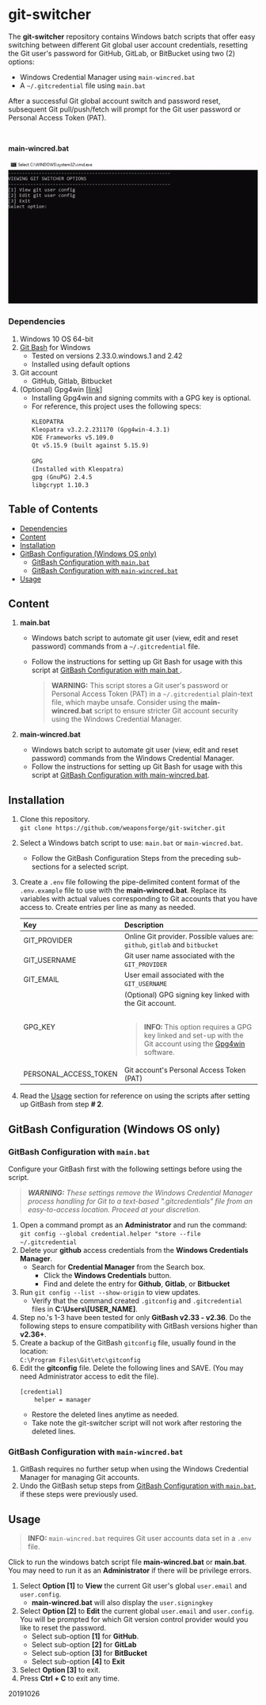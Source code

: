 # git-switcher

The **git-switcher** repository contains Windows batch scripts that offer easy switching between different Git global user account credentials, resetting the Git user's password for GitHub, GitLab, or BitBucket using two (2) options:

- Windows Credential Manager using `main-wincred.bat`
- A `~/.gitcredential` file using `main.bat`

After a successful Git global account switch and password reset, subsequent Git pull/push/fetch will prompt for the Git user password or Personal Access Token (PAT).

<br>

**main-wincred.bat**

![git-switcher-anim](assets/git-switcher-anim.gif)


### Dependencies

1. Windows 10 OS 64-bit
2. [Git Bash](https://gitforwindows.org/) for Windows
	- Tested on versions 2.33.0.windows.1 and 2.42
	- Installed using default options
3. Git account
	- GitHub, Gitlab, Bitbucket
4. (Optional) Gpg4win [[link]](https://gitforwindows.org/)
   - Installing Gpg4win and signing commits with a GPG key is optional.
   - For reference, this project uses the following specs:
      ```
      KLEOPATRA
      Kleopatra v3.2.2.231170 (Gpg4win-4.3.1)
      KDE Frameworks v5.109.0
      Qt v5.15.9 (built against 5.15.9)

      GPG
      (Installed with Kleopatra)
      gpg (GnuPG) 2.4.5
      libgcrypt 1.10.3
      ```

## Table of Contents

- [Dependencies](#dependencies)
- [Content](#content)
- [Installation](#installation)
- [GitBash Configuration (Windows OS only)](#gitbash-configuration-windows-os-only)
   - [GitBash Configuration with `main.bat`](#gitbash-configuration-with-mainbat)
   - [GitBash Configuration with `main-wincred.bat`](#gitbash-configuration-with-main-wincredbat)
- [Usage](#usage)

## Content

1. **main.bat**
   - Windows batch script to automate git user (view, edit and reset password) commands from a `~/.gitcredential` file.
   - Follow the instructions for setting up Git Bash for usage with this script at [GitBash Configuration with main.bat
](#gitbash-configuration-with-mainbat).

      > **WARNING:** This script stores a Git user's password or Personal Access Token (PAT) in a `~/.gitcredential` plain-text file, which maybe unsafe. Consider using the **main-wincred.bat** script to ensure stricter Git account security using the Windows Credential Manager.

2. **main-wincred.bat**
   - Windows batch script to automate git user (view, edit and reset password) commands from the Windows Credential Manager.
   - Follow the instructions for setting up Git Bash for usage with this script at [GitBash Configuration with main-wincred.bat](#gitbash-configuration-with-main-wincredbat).

## Installation

1. Clone this repository.<br>
`git clone https://github.com/weaponsforge/git-switcher.git`

2. Select a Windows batch script to use: `main.bat` or `main-wincred.bat`.
   - Follow the GitBash Configuration Steps from the preceding sub-sections for a selected script.

3. Create a `.env` file following the pipe-delimited content format of the `.env.example` file to use with the **main-wincred.bat**. Replace its variables with actual values corresponding to Git accounts that you have access to. Create entries per line as many as needed.

   | Key | Description |
   | --- | --- |
   | GIT_PROVIDER | Online Git provider. Possible values are: `github`, `gitlab` and `bitbucket` |
   | GIT_USERNAME | Git user name associated with the `GIT_PROVIDER` |
   | GIT_EMAIL | User email associated with the `GIT_USERNAME` |
   | GPG_KEY | (Optional) GPG signing key linked with the Git account.<br><br><blockquote>**INFO:** This option requires a GPG key linked and set-up with the Git account using the [Gpg4win](https://www.gpg4win.org/) software.</blockquote> |
   | PERSONAL_ACCESS_TOKEN | Git account's Personal Access Token (PAT) |

4. Read the [Usage](#usage) section for reference on using the scripts after setting up GitBash from step **# 2**.

## GitBash Configuration (Windows OS only)

### GitBash Configuration with `main.bat`

Configure your GitBash first with the following settings before using the script.

> ***WARNING:** These settings remove the Windows Credential Manager process handling for Git to a text-based ".gitcredentials" file from an easy-to-access location. Proceed at your discretion.*

1. Open a command prompt as an **Administrator**  and run the command:<br>
`git config --global credential.helper "store --file ~/.gitcredential`
2. Delete your **github** access credentials from the **Windows Credentials Manager**.
   - Search for **Credential Manager** from the Search box.
	 - Click the **Windows Credentials** button.
	 - Find and delete the entry for **Github**, **Gitlab**, or **Bitbucket**
3. Run `git config --list --show-origin` to view updates.
   - Verify that the command created `.gitconfig` and `.gitcredential` files in **C:\Users\\[USER_NAME]**.
4. Step no.'s 1-3 have been tested for only **GitBash v2.33 - v2.36**. Do the following steps to ensure compatibility with GitBash versions higher than **v2.36+**.
5. Create a backup of the GitBash `gitconfig` file, usually found in the location:<br>
`C:\Program Files\Git\etc\gitconfig`
6. Edit the **gitconfig** file. Delete the following lines and SAVE. (You may need Administrator access to edit the file).<br>
   ```
   [credential]
	   helper = manager
   ```
   - Restore the deleted lines anytime as needed.
   - Take note the git-switcher script will not work after restoring the deleted lines.

### GitBash Configuration with `main-wincred.bat`

1. GitBash requires no further setup when using the Windows Credential Manager for managing Git accounts.
2. Undo the GitBash setup steps from [GitBash Configuration with `main.bat`](#gitbash-configuration-with-mainbat), if these steps were previously used.

## Usage

> **INFO:** `main-wincred.bat` requires Git user accounts data set in a `.env` file.

Click to run the windows batch script file **main-wincred.bat** or **main.bat**. You may need to run it as an **Administrator** if there will be privilege errors.

1. Select **Option [1]** to **View** the current Git user's global `user.email` and `user.config`.
   - **main-wincred.bat** will also display the `user.signingkey`
2. Select **Option [2]** to **Edit** the current global `user.email` and `user.config`.<br>You will be prompted for which Git version control provider would you like to reset the password.
   - Select sub-option **[1]** for **GitHub**.
   - Select sub-option **[2]** for **GitLab**
   - Select sub-option **[3]** for **BitBucket**
   - Select sub-option **[4]** to **Exit**
3. Select **Option [3]** to exit.
4. Press **Ctrl + C** to exit any time.

20191026